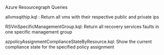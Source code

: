 Azure Resourcegraph Queries

allvmsqithip.kql : Return all vms with their respective public and private ips

RSVinSpecificManagementGroup.kql: Return all recovery services faults in one specific management group

azpolicyAssignmentComplianceStateByResource.kql: Show the current compliance state for the specified policy assignment 
